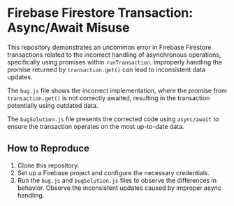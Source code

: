 # Firebase Firestore Transaction: Async/Await Misuse

This repository demonstrates an uncommon error in Firebase Firestore transactions related to the incorrect handling of asynchronous operations, specifically using promises within `runTransaction`.  Improperly handling the promise returned by `transaction.get()` can lead to inconsistent data updates.

The `bug.js` file shows the incorrect implementation, where the promise from `transaction.get()` is not correctly awaited, resulting in the transaction potentially using outdated data.

The `bugSolution.js` file presents the corrected code using `async/await` to ensure the transaction operates on the most up-to-date data.

## How to Reproduce

1.  Clone this repository.
2.  Set up a Firebase project and configure the necessary credentials.
3.  Run the `bug.js` and `bugSolution.js` files to observe the differences in behavior.  Observe the inconsistent updates caused by improper async handling.